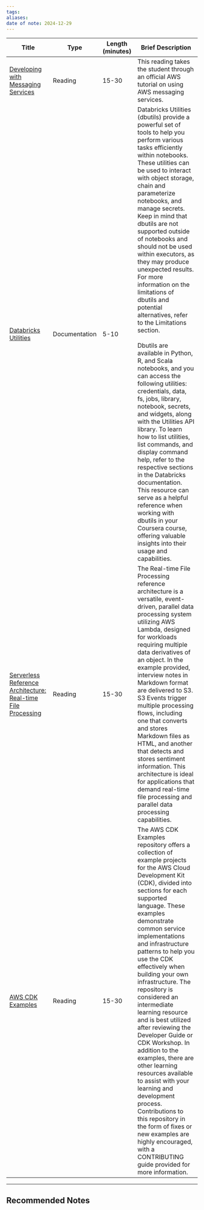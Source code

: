 ```yaml
---
tags: 
aliases: 
date of note: 2024-12-29
---
```


|Title|Type|Length (minutes)|Brief Description|
|---|---|---|---|
|[Developing with Messaging Services](https://docs.google.com/presentation/d/1tvHVXe_cWSGeOKB84pCCfMsm4_OlLOj_/edit#slide=id.p1)|Reading|15-30|This reading takes the student through an official AWS tutorial on using AWS messaging services.|
|[Databricks Utilities](https://docs.databricks.com/dev-tools/databricks-utils.html#file-system-utility-dbutilsfs)|Documentation|5-10|Databricks Utilities (dbutils) provide a powerful set of tools to help you perform various tasks efficiently within notebooks. These utilities can be used to interact with object storage, chain and parameterize notebooks, and manage secrets. Keep in mind that dbutils are not supported outside of notebooks and should not be used within executors, as they may produce unexpected results. For more information on the limitations of dbutils and potential alternatives, refer to the Limitations section.<br><br>Dbutils are available in Python, R, and Scala notebooks, and you can access the following utilities: credentials, data, fs, jobs, library, notebook, secrets, and widgets, along with the Utilities API library. To learn how to list utilities, list commands, and display command help, refer to the respective sections in the Databricks documentation. This resource can serve as a helpful reference when working with dbutils in your Coursera course, offering valuable insights into their usage and capabilities.|
|[Serverless Reference Architecture: Real-time File Processing](https://github.com/aws-samples/lambda-refarch-fileprocessing)|Reading|15-30|The Real-time File Processing reference architecture is a versatile, event-driven, parallel data processing system utilizing AWS Lambda, designed for workloads requiring multiple data derivatives of an object. In the example provided, interview notes in Markdown format are delivered to S3. S3 Events trigger multiple processing flows, including one that converts and stores Markdown files as HTML, and another that detects and stores sentiment information. This architecture is ideal for applications that demand real-time file processing and parallel data processing capabilities.|
|[AWS CDK Examples](https://github.com/aws-samples/aws-cdk-examples)|Reading|15-30|The AWS CDK Examples repository offers a collection of example projects for the AWS Cloud Development Kit (CDK), divided into sections for each supported language. These examples demonstrate common service implementations and infrastructure patterns to help you use the CDK effectively when building your own infrastructure. The repository is considered an intermediate learning resource and is best utilized after reviewing the Developer Guide or CDK Workshop. In addition to the examples, there are other learning resources available to assist with your learning and development process. Contributions to this repository in the form of fixes or new examples are highly encouraged, with a CONTRIBUTING guide provided for more information.|








-----------
##  Recommended Notes
